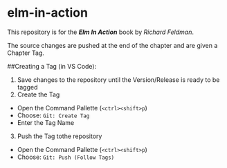 # elm-in-action

This repository is for the _**Elm In Action**_ book by _Richard Feldman_.

The source changes are pushed at the end of the chapter and are given a Chapter Tag.

##Creating a Tag (in VS Code):

1. Save changes to the repository until the Version/Release is ready to be tagged
2. Create the Tag
  - Open the Command Pallette (`<ctrl><shift>p`)
  - Choose: `Git: Create Tag`
  - Enter the Tag Name
3. Push the Tag tothe repository
  - Open the Command Pallette (`<ctrl><shift>p`)
  - Choose: `Git: Push (Follow Tags)`
  